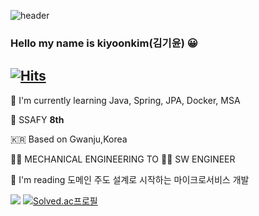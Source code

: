 ![header](https://capsule-render.vercel.app/api?type=waving&color=auto&height=300&section=header&text=keeeeeey&fontSize=90)

### Hello my name is kiyoonkim(김기윤) 😀 
[![Hits](https://hits.seeyoufarm.com/api/count/incr/badge.svg?url=https%3A%2F%2Fgithub.com%2Fkeeeeeey&count_bg=%2379C83D&title_bg=%23555555&icon=&icon_color=%23E7E7E7&title=hits&edge_flat=false)](https://hits.seeyoufarm.com)
---

🌱 I'm currently learning Java, Spring, JPA, Docker, MSA

💙 SSAFY **8th**

🇰🇷 Based on Gwanju,Korea

👩‍🔧 MECHANICAL ENGINEERING TO 👩‍💻 SW ENGINEER

📖 I'm reading 도메인 주도 설계로 시작하는 마이크로서비스 개발

<a href="https://github.com/keeeeeey"><img src="https://github-readme-stats.vercel.app/api/top-langs/?username=keeeeeey&theme=dracula&layout=compact&langs_count=10" /></a> [![Solved.ac프로필](http://mazassumnida.wtf/api/v2/generate_badge?boj=sseioul)](https://solved.ac/sseioul)

<!-- [![keeeeeey's GitHub stats](https://github-readme-stats.vercel.app/api?username=keeeeeey)](https://github.com/anuraghazra/github-readme-stats) -->
